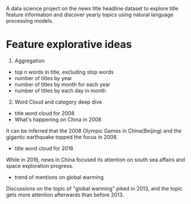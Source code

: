 A data science project on the news title headline dataset to explore title feature information and discover yearly topics using natural language processing models.

# Feature explorative ideas

1. Aggregation

- top n words in title, excluding stop words
- number of titles by year
- number of titles by month for each year
- number of titles by each day in month

2. Word Cloud and category deep dive
- title word cloud for 2008
- What's happening on China in 2008

It can be inferred that the 2008 Olympic Games in China(Beijing) and the gigantic earthquake topped the focus in 2008.

- title word cloud for 2016

While in 2016, news in China focused its attention on south sea affairs and space exploration progress.

- trend of mentions on global warming 

Discussions on the topic of "global warming" piked in 2013, and the topic gets more attention afterwards than before 2013.
